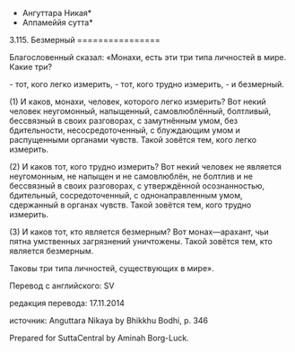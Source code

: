 * Ангуттара Никая*
* Аппамеййя сутта*

3\.115\. Безмерный
\=\=\=\=\=\=\=\=\=\=\=\=\=\=\=\=

Благословенный сказал: «Монахи, есть эти три типа личностей в мире\. Какие три?

\- тот, кого легко измерить,
\- тот, кого трудно измерить,
\- и безмерный\.

\(1\) И каков, монахи, человек, которого легко измерить? Вот некий человек неугомонный, напыщенный, самовлюблённый, болтливый, бессвязный в своих разговорах, с замутнённым умом, без бдительности, несосредоточенный, с блуждающим умом и распущенными органами чувств\. Такой зовётся тем, кого легко измерить\.

\(2\) И каков тот, кого трудно измерить? Вот некий человек не является неугомонным, не напыщен и не самовлюблён, не болтлив и не бессвязный в своих разговорах, с утверждённой осознанностью, бдительный, сосредоточенный, с однонаправленным умом, сдержанный в органах чувств\. Такой зовётся тем, кого трудно измерить\.

\(3\) И каков тот, кто является безмерным? Вот монах—арахант, чьи пятна умственных загрязнений уничтожены\. Такой зовётся тем, кто является безмерным\.

Таковы три типа личностей, существующих в мире»\.

Перевод с английского: SV

редакция перевода: 17\.11\.2014

источник: Anguttara Nikaya by Bhikkhu Bodhi, p\. 346

Prepared for SuttaCentral by Aminah Borg\-Luck\.